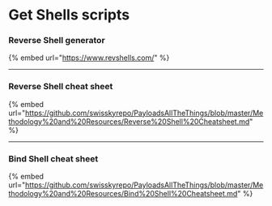 # Get Shells scripts

### Reverse Shell generator

{% embed url="https://www.revshells.com/" %}

***

### Reverse Shell cheat sheet

{% embed url="https://github.com/swisskyrepo/PayloadsAllTheThings/blob/master/Methodology%20and%20Resources/Reverse%20Shell%20Cheatsheet.md" %}

***

### Bind Shell cheat sheet

{% embed url="https://github.com/swisskyrepo/PayloadsAllTheThings/blob/master/Methodology%20and%20Resources/Bind%20Shell%20Cheatsheet.md" %}
